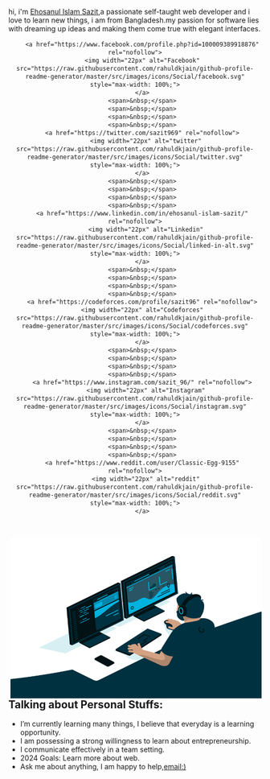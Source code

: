 hi, i'm [Ehosanul Islam Sazit](https://github.com/sazit96),a passionate self-taught web developer and i love to learn new things, i am from Bangladesh.my passion for software lies with dreaming up ideas and making them come true with elegant interfaces.

<div align="center" dir="auto">

        <a href="https://www.facebook.com/profile.php?id=100009389918876" rel="nofollow">
        <img width="22px" alt="Facebook" src="https://raw.githubusercontent.com/rahuldkjain/github-profile-readme-generator/master/src/images/icons/Social/facebook.svg" style="max-width: 100%;">
        </a>
        <span>&nbsp;</span>
        <span>&nbsp;</span>
        <span>&nbsp;</span>
        <span>&nbsp;</span>
        <a href="https://twitter.com/sazit969" rel="nofollow">
          <img width="22px" alt="twitter" src="https://raw.githubusercontent.com/rahuldkjain/github-profile-readme-generator/master/src/images/icons/Social/twitter.svg" style="max-width: 100%;">
        </a>
        <span>&nbsp;</span>
        <span>&nbsp;</span>
        <span>&nbsp;</span>
        <span>&nbsp;</span>
        <a href="https://www.linkedin.com/in/ehosanul-islam-sazit/" rel="nofollow">
          <img width="22px" alt="Linkedin" src="https://raw.githubusercontent.com/rahuldkjain/github-profile-readme-generator/master/src/images/icons/Social/linked-in-alt.svg" style="max-width: 100%;">
        </a>
        <span>&nbsp;</span>
        <span>&nbsp;</span>
        <span>&nbsp;</span>
        <span>&nbsp;</span>
        <a href="https://codeforces.com/profile/sazit96" rel="nofollow">
        <img width="22px" alt="Codeforces" src="https://raw.githubusercontent.com/rahuldkjain/github-profile-readme-generator/master/src/images/icons/Social/codeforces.svg" style="max-width: 100%;">
        </a>
        <span>&nbsp;</span>
        <span>&nbsp;</span>
        <span>&nbsp;</span>
        <span>&nbsp;</span>
        <a href="https://www.instagram.com/sazit_96/" rel="nofollow">
          <img width="22px" alt="Instagram" src="https://raw.githubusercontent.com/rahuldkjain/github-profile-readme-generator/master/src/images/icons/Social/instagram.svg" style="max-width: 100%;">
        </a>
        <span>&nbsp;</span>
        <span>&nbsp;</span>
        <span>&nbsp;</span>
        <span>&nbsp;</span>
        <a href="https://www.reddit.com/user/Classic-Egg-9155" rel="nofollow">
          <img width="22px" alt="reddit" src="https://raw.githubusercontent.com/rahuldkjain/github-profile-readme-generator/master/src/images/icons/Social/reddit.svg" style="max-width: 100%;">
        </a>

</div>
<br>

<img
    align="right"
    src="imgs/sazit gif.gif"
    alt="GIF"
    width="500"
    height="320"
/>

<h2>Talking about Personal Stuffs:</h2>
<ul>
    <li>I’m currently learning many things, I believe that everyday is a learning opportunity.</li>
    <li>I am possessing a strong willingness to learn about entrepreneurship.</li>
    <li>I communicate effectively in a team setting.</li>
    <li>2024 Goals: Learn more about web.</li>
    <li>Ask me about anything, I am happy to help,<a href="mailto:sazitislam96@gmail.com">email:)</a></li>
</ul>
